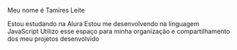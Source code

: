 Meu nome é Tamires Leite

Estou estudando na Alura
Estou me desenvolvendo na linguagem JavaScript
Utilizo esse espaço para minha organização e compartilhamento dos meu projetos desenvolvido
